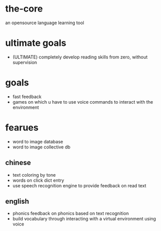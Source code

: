 # the-core
an opensource language learning tool

# ultimate goals
- (ULTIMATE) completely develop reading skills from zero, without supervision

# goals
- fast feedback
- games on which u have to use voice commands to interact with the environment

# fearues 

- word to image database
- word to image collective db

## chinese
- text coloring by tone
- words on click dict entry
- use speech recognition engine to provide feedback on read text

## english
- phonics
feedback on phonics based on text recognition
- build vocabulary
through interacting with a virtual environment using voice


